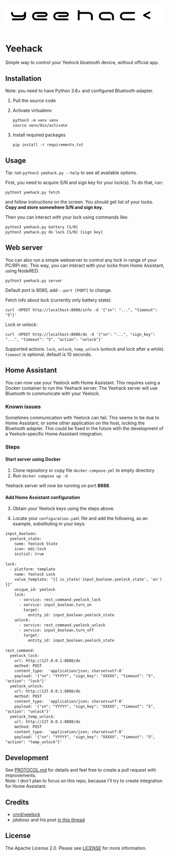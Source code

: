 ![Logo](https://github.com/aso824/yeehack/blob/master/logo.png)

# Yeehack

Simple way to control your Yeelock bluetooth device, without official app.


## Installation

Note: you need to have Python 3.8+ and configured Bluetooth adapter.

1. Pull the source code
2. Activate virtualenv

       python3 -m venv venv
       source venv/bin/activate
       
3. Install required packages

       pip install -r requirements.txt
       
## Usage

Tip: run `python3 yeehack.py --help` to see all available options.

First, you need to acquire S/N and sign key for your lock(s). To do that, run:

    python3 yeehack.py fetch
    
and follow instructions on the screen. You should get list of your locks.  
**Copy and store somewhere S/N and sign key.**

Then you can interact with your lock using commands like:

    python3 yeehack.py battery [S/N]
    python3 yeehack.py do lock [S/N] [sign key]

## Web server

You can also run a simple webserver to control any lock in range of your PC/RPi etc.
This way, you can interact with your locks from Home Assistant, using NodeRED.

    python3 yeehack.py server
    
Default port is 8080, add `--port [PORT]` to change.  

Fetch info about lock (currently only battery state):

    curl -XPOST http://localhost:8080/info -d '{"sn": "...", "timeout": "5"}'
    
Lock or unlock:

    curl -XPOST http://localhost:8080/do -d '{"sn": "...", "sign_key": "...", "timeout": "5", "action": "unlock"}' 

Supported actions: `lock`, `unlock`, `temp_unlock` (unlock and lock after a while).  
`timeout` is optional, default is 10 seconds.

## Home Assistant
You can now use your Yeelock with Home Assistant. This requires using a Docker container to run the Yeehack server. The Yeehack server will use Bluetooth to communicate with your Yeelock.

### Known issues
Sometimes communication with Yeelock can fail. This seems to be due to Home Assistant, or some other application on the host, locking the Bluetooth adapter. This could be fixed in the future with the development of a Yeelock-specific Home Assistant integration.

### Steps
#### Start server using Docker
1. Clone repository or copy file `docker-compose.yml` to empty directory
2. Run `docker compose up -d`

Yeehack server will now be running on port **8888**.

#### Add Home Assistant configuration
3. Obtain your Yeelock keys using the steps above.

4. Locate your `configuration.yaml` file and add the following, as an example, substituting in your keys:

```
input_boolean:
  yeelock_state:
    name: Yeelock State
    icon: mdi:lock
    initial: true

lock:
  - platform: template
    name: Yeelock Lock
    value_template: "{{ is_state('input_boolean.yeelock_state', 'on') }}"
    unique_id: yeelock
    lock:
      - service: rest_command.yeelock_lock
      - service: input_boolean.turn_on
        target:
          entity_id: input_boolean.yeelock_state
    unlock:
      - service: rest_command.yeelock_unlock
      - service: input_boolean.turn_off
        target:
          entity_id: input_boolean.yeelock_state

rest_command:
  yeelock_lock:
    url: http://127.0.0.1:8888/do
    method: POST
    content_type:  'application/json; charset=utf-8'
    payload: '{"sn": "YYYYY", "sign_key": "XXXXX", "timeout": "5", "action": "lock"}'
  yeelock_unlock:
    url: http://127.0.0.1:8888/do
    method: POST
    content_type:  'application/json; charset=utf-8'
    payload: '{"sn": "YYYYY", "sign_key": "XXXXX", "timeout": "5", "action": "unlock"}'
  yeelock_temp_unlock:
    url: http://127.0.0.1:8888/do
    method: POST
    content_type:  'application/json; charset=utf-8'
    payload: '{"sn": "YYYYY", "sign_key": "XXXXX", "timeout": "5", "action": "temp_unlock"}'
```

## Development

See [PROTOCOL.md](PROTOCOL.md) for details and feel free to create a pull request with improvements.  
Note: I don't plan to focus on this repo, because I'll try to create integration for Home Assistant.

## Credits

- [cnrd/yeelock](https://github.com/cnrd/yeelock)
- _jdobosz_ and his post [in this thread](https://community.home-assistant.io/t/xiaomi-mijia-yeelock-integration/92331/43)

## License

The Apache License 2.0. Please see [LICENSE](LICENSE) for more information.
